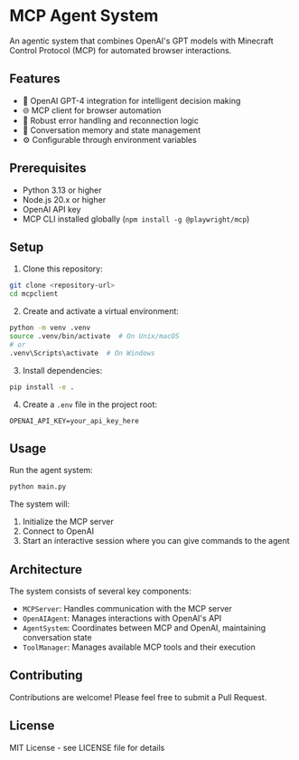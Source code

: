 # MCP Agent System

An agentic system that combines OpenAI's GPT models with Minecraft Control Protocol (MCP) for automated browser interactions.

## Features

- 🤖 OpenAI GPT-4 integration for intelligent decision making
- 🌐 MCP client for browser automation
- 🔄 Robust error handling and reconnection logic
- 📝 Conversation memory and state management
- ⚙️ Configurable through environment variables

## Prerequisites

- Python 3.13 or higher
- Node.js 20.x or higher
- OpenAI API key
- MCP CLI installed globally (`npm install -g @playwright/mcp`)

## Setup

1. Clone this repository:
```bash
git clone <repository-url>
cd mcpclient
```

2. Create and activate a virtual environment:
```bash
python -m venv .venv
source .venv/bin/activate  # On Unix/macOS
# or
.venv\Scripts\activate  # On Windows
```

3. Install dependencies:
```bash
pip install -e .
```

4. Create a `.env` file in the project root:
```env
OPENAI_API_KEY=your_api_key_here
```

## Usage

Run the agent system:

```bash
python main.py
```

The system will:
1. Initialize the MCP server
2. Connect to OpenAI
3. Start an interactive session where you can give commands to the agent

## Architecture

The system consists of several key components:

- `MCPServer`: Handles communication with the MCP server
- `OpenAIAgent`: Manages interactions with OpenAI's API
- `AgentSystem`: Coordinates between MCP and OpenAI, maintaining conversation state
- `ToolManager`: Manages available MCP tools and their execution

## Contributing

Contributions are welcome! Please feel free to submit a Pull Request.

## License

MIT License - see LICENSE file for details
